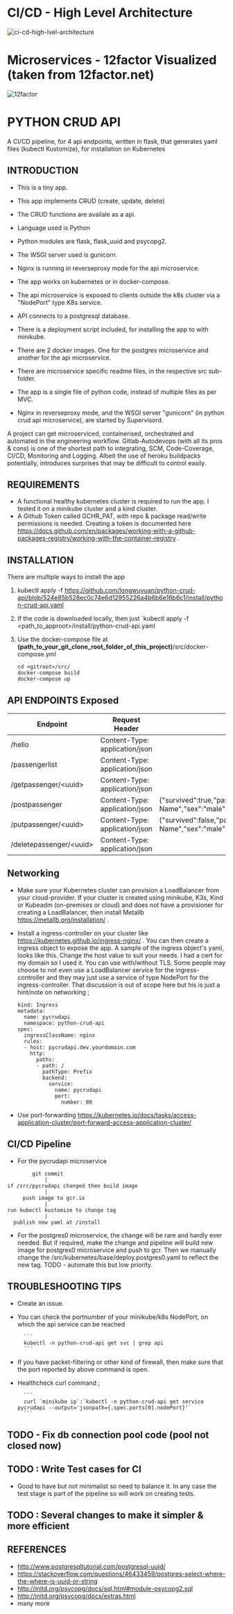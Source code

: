 # CI/CD - High Level Architecture

![ci-cd-high-lvel-architecture](https://user-images.githubusercontent.com/5085914/142748681-65e2ff9c-85f1-4489-9385-5b0de8e8da35.png)

# Microservices - 12factor Visualized (taken from 12factor.net)

![12factor](https://user-images.githubusercontent.com/5085914/142748772-3ee07fab-0396-4c4f-84a8-9c5551d39081.png)


# PYTHON CRUD API

A CI/CD pipeline, for 4 api endpoints, written in flask, that generates yaml files (kubectl Kustomize), for installation on Kubernetes


## INTRODUCTION

* This is a tiny app.

* This app implements CRUD (create, update, delete)

* The CRUD functions are availale as a api.

* Language used is Python

* Python modules are flask, flask_uuid and psycopg2.

* The WSGI server used is gunicorn.

* Nginx is running in reverseproxy mode for the api microservice.

* The app works on kubernetes or in docker-compose.

* The api microservice is exposed to clients outside the k8s cluster via a "NodePort" type K8s service.

* API connects to a postgresql database.

* There is a deployment script included, for installing the app to with minikube.

* There are 2 docker images. One for the postgres microservice and another for the api microservice.

* There are microservice specific readme files, in the respective src sub-folder.

* The app is a single file of python code, instead of multiple files as per MVC.

* Nginx in reverseproxy mode, and the WSGI server "gunicorn" (in python crud api microservice), are started by Supervisord.

A project can get microserviced, containerised, orchestrated and automated in the engineering workflow. Gitlab-Autodevops (with all its pros & cons) is one of the shortest path to integrating, SCM, Code-Coverage, CI/CD, Monitoring and Logging. Albeit the use of heroku buildpacks potentially, introduces surprises that may be difficult to control easily.

## REQUIREMENTS

- A functional healthy kubernetes cluster is required to run the app. I tested it on a minikube cluster and a kind cluster.
- A Github Token called GCHR_PAT, with repo & package read/write permissions is needed. Creating a token is documented here https://docs.github.com/en/packages/working-with-a-github-packages-registry/working-with-the-container-registry .

## INSTALLATION

There are multiple ways to install the app

  1. kubectl apply -f https://github.com/longwuyuan/python-crud-api/blob/524e85b528ec0c74e6d12955226a4b6b6e16b6c1/install/python-crud-api.yaml

  2. If the code is downloaded locally, then just `kubectl apply -f <path_to_approot>/install/python-crud-api.yaml

  3. Use the docker-compose file at __(path_to_your_git_clone_root_folder_of_this_project)__/src/docker-compose.yml

        ```
        cd <gitroot>/src/
        docker-compose build
        docker-compose up
        ```

## API ENDPOINTS Exposed

Endpoint                    |       Request Header              |       Request Body
----------------------------|-----------------------------------|-------------------
/hello                      | Content-Type: application/json    |
/passengerlist              | Content-Type: application/json    |
/getpassenger/\<uuid\>      | Content-Type: application/json    |
/postpassenger              | Content-Type: application/json              | {"survived":true,"passengerClass":2,"name":"Post-Test-Name","sex":"male","age":27.0,"siblingsOrSpousesAboard":0,"parentsOrChildrenAboard":0,"fare":13.0}       |
/putpassenger/\<uuid\>      | Content-Type: application/json    | {"survived":false,"passengerClass":2,"name":"Put-Test-Name","sex":"male","age":27.0,"siblingsOrSpousesAboard":0,"parentsOrChildrenAboard":0,"fare":13.0}
/deletepassenger/\<uuid\>    | Content-Type: application/json    |

## Networking

- Make sure your Kubernetes cluster can provision a LoadBalancer from your cloud-provider. If your cluster is created using minikube, K3s, Kind or Kubeadm (on-premises or cloud) and does not have a provisioner for creating a LoadBalancer, then install Metallb https://metallb.org/installation/ .

- Install a ingress-controller on your cluster like https://kubernetes.github.io/ingress-nginx/ . You can then create a ingress object to expose the app. A sample of the ingress object's yaml, looks like this. Change the host value to suit your needs. I had a cert for my domain so I used it. You can use with/without TLS. Some people may choose to not even use a LoadBalancer service for the ingress-controller and they may just use a service of type NodePort for the ingress-controller. That discussion is out of scope here but his is just a hint/note on networking ;
  ```
  kind: Ingress
  metadata:
    name: pycrudapi
    namespace: python-crud-api
  spec:
    ingressClassName: nginx
    rules:
    - host: pycrudapi.dev.yourdomain.com
      http:
        paths:
        - path: /
          pathType: Prefix
          backend:
            service:
              name: pycrudapi
              port:
                number: 80
  ```

- Use port-forwarding https://kubernetes.io/docs/tasks/access-application-cluster/port-forward-access-application-cluster/ 

## CI/CD Pipeline

- For the pycrudapi microservice

```
        git commit
            |
if /src/pycrudapi changed then build image
            |
     push image to gcr.io
            |
run kubectl kustomize to change tag
            |
  publish new yaml at /install
```

- For the postgres0 microservice, the change will be rare and hardly ever needed. But if required, make the change and pipeline will build new image for postgres0 microservice and push to gcr. Then we manually change the /src/kubernetes/base/deploy.postgres0.yaml to reflect the new tag. TODO - automate this but low priority. 



## TROUBLESHOOTING TIPS

* Create an issue.

* You can check the portnumber of your minikube/k8s NodePort, on which the api service can be reached

        ```
        kubectl -n python-crud-api get svc | grep api
        ```

* If you have packet-filtering or other kind of firewall, then make sure that the port reported by above command is open.

* Healthcheck curl command ;

        ```
        curl `minikube ip`:`kubectl -n python-crud-api get service pycrudapi --output='jsonpath={.spec.ports[0].nodePort}'`
        ```

## TODO - Fix db connection pool code (pool not closed now)

## TODO : Write Test cases for CI

* Good to have but not minimalist so need to balance it. In any case the test stage is part of the pipeline so will work on creating tests.

## TODO : Several changes to make it simpler & more efficient

## REFERENCES

* <http://www.postgresqltutorial.com/postgresql-uuid/>
* <https://stackoverflow.com/questions/46433459/postgres-select-where-the-where-is-uuid-or-string>
* <http://initd.org/psycopg/docs/sql.html#module-psycopg2.sql>
* <http://initd.org/psycopg/docs/extras.html>
* many more
